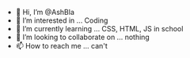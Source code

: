 - 👋 Hi, I’m @AshBla
- 👀 I’m interested in ... Coding
- 🌱 I’m currently learning ... CSS, HTML, JS in school
- 💞️ I’m looking to collaborate on ... nothing
- 📫 How to reach me ... can't

<!---
AshBla/AshBla is a ✨ special ✨ repository because its `README.md` (this file) appears on your GitHub profile.
You can click the Preview link to take a look at your changes.
--->
